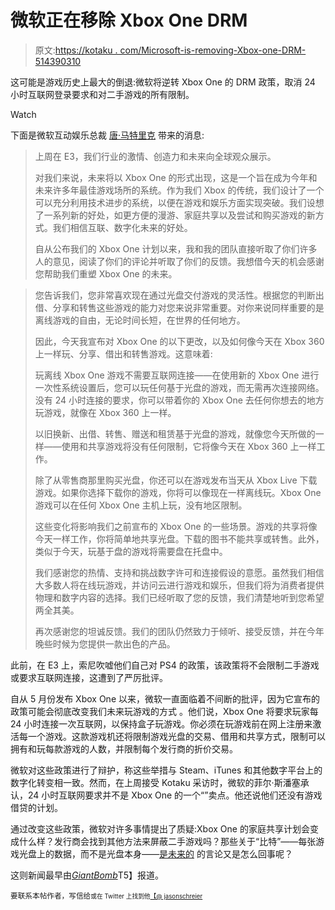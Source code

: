 # 微软正在移除 Xbox One DRM

> 原文:[https://kotaku . com/Microsoft-is-removing-Xbox-one-DRM-514390310](https://kotaku.com/microsoft-is-removing-xbox-one-drm-514390310)

这可能是游戏历史上最大的倒退:微软将逆转 Xbox One 的 DRM 政策，取消 24 小时互联网登录要求和对二手游戏的所有限制。

Watch

下面是微软互动娱乐总裁 [唐·马特里克](http://news.xbox.com/2013/06/update) 带来的消息:

> 上周在 E3，我们行业的激情、创造力和未来向全球观众展示。
> 
> 对我们来说，未来将以 Xbox One 的形式出现，这是一个旨在成为今年和未来许多年最佳游戏场所的系统。作为我们 Xbox 的传统，我们设计了一个可以充分利用技术进步的系统，以便在游戏和娱乐方面实现突破。我们设想了一系列新的好处，如更方便的漫游、家庭共享以及尝试和购买游戏的新方式。我们相信互联、数字化未来的好处。
> 
> 自从公布我们的 Xbox One 计划以来，我和我的团队直接听取了你们许多人的意见，阅读了你们的评论并听取了你们的反馈。我想借今天的机会感谢您帮助我们重塑 Xbox One 的未来。

> 您告诉我们，您非常喜欢现在通过光盘交付游戏的灵活性。根据您的判断出借、分享和转售这些游戏的能力对您来说非常重要。对你来说同样重要的是离线游戏的自由，无论时间长短，在世界的任何地方。
> 
> 因此，今天我宣布对 Xbox One 的以下更改，以及如何像今天在 Xbox 360 上一样玩、分享、借出和转售游戏。这意味着:
> 
> 玩离线 Xbox One 游戏不需要互联网连接——在使用新的 Xbox One 进行一次性系统设置后，您可以玩任何基于光盘的游戏，而无需再次连接网络。没有 24 小时连接的要求，你可以带着你的 Xbox One 去任何你想去的地方玩游戏，就像在 Xbox 360 上一样。
> 
> 以旧换新、出借、转售、赠送和租赁基于光盘的游戏，就像您今天所做的一样——使用和共享游戏将没有任何限制，它将像今天在 Xbox 360 上一样工作。
> 
> 除了从零售商那里购买光盘，你还可以在游戏发布当天从 Xbox Live 下载游戏。如果你选择下载你的游戏，你将可以像现在一样离线玩。Xbox One 游戏可以在任何 Xbox One 主机上玩，没有地区限制。
> 
> 这些变化将影响我们之前宣布的 Xbox One 的一些场景。游戏的共享将像今天一样工作，你将简单地共享光盘。下载的图书不能共享或转售。此外，类似于今天，玩基于盘的游戏将需要盘在托盘中。
> 
> 我们感谢您的热情、支持和挑战数字许可和连接假设的意愿。虽然我们相信大多数人将在线玩游戏，并访问云进行游戏和娱乐，但我们将为消费者提供物理和数字内容的选择。我们已经听取了您的反馈，我们清楚地听到您希望两全其美。
> 
> 再次感谢您的坦诚反馈。我们的团队仍然致力于倾听、接受反馈，并在今年晚些时候为您提供一款出色的产品。

此前，在 E3 上，索尼吹嘘他们自己对 PS4 的政策，该政策将不会限制二手游戏或要求互联网连接，这遭到了严厉批评。

自从 5 月份发布 Xbox One 以来，微软一直面临着不间断的批评，因为它宣布的政策可能会彻底改变我们未来玩游戏的方式 。他们说，Xbox One 将要求玩家每 24 小时连接一次互联网，以保持盒子玩游戏。你必须在玩游戏前在网上注册来激活每一个游戏。这款游戏机还将限制游戏光盘的交易、借用和共享方式，限制可以拥有和玩每款游戏的人数，并限制每个发行商的折价交易。

微软对这些政策进行了辩护，称这些举措与 Steam、iTunes 和其他数字平台上的数字化转变相一致。然而，在上周接受 Kotaku 采访时，微软的菲尔·斯潘塞承认，24 小时互联网要求并不是 Xbox One 的一个“”卖点。他还说他们还没有游戏借贷的计划。

通过改变这些政策，微软对许多事情提出了质疑:Xbox One 的家庭共享计划会变成什么样？发行商会找到其他方法来屏蔽二手游戏吗？那些关于“比特”——每张游戏光盘上的数据，而不是光盘本身——[是未来的](https://kotaku.com/the-xbox-one-believers-513819282) 的言论又是怎么回事呢？

这则新闻最早由[*GiantBomb*](http://www.giantbomb.com/articles/microsoft-to-pull-complete-reversal-on-xbox-one-dr/1100-4673/)T5】报道。

<small>要联系本帖作者，写信给</small>[<small></small>](mailto:jason@kotaku.com)<small><small>或在 Twitter 上找到他</small>[<small>【@ jasonschreier</small>](https://twitter.com/jasonschreier)</small>

<small></small>